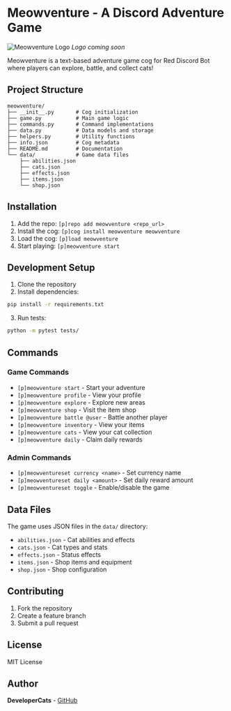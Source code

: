 # Meowventure - A Discord Adventure Game

![Meowventure Logo](https://placekitten.com/200/200) *Logo coming soon*

Meowventure is a text-based adventure game cog for Red Discord Bot where players can explore, battle, and collect cats!

## Project Structure
```
meowventure/
├── __init__.py       # Cog initialization
├── game.py           # Main game logic
├── commands.py       # Command implementations
├── data.py           # Data models and storage
├── helpers.py        # Utility functions
├── info.json         # Cog metadata
├── README.md         # Documentation
└── data/             # Game data files
    ├── abilities.json
    ├── cats.json
    ├── effects.json
    ├── items.json
    └── shop.json
```

## Installation
1. Add the repo: `[p]repo add meowventure <repo_url>`
2. Install the cog: `[p]cog install meowventure meowventure`
3. Load the cog: `[p]load meowventure`
4. Start playing: `[p]meowventure start`

## Development Setup
1. Clone the repository
2. Install dependencies:
```bash
pip install -r requirements.txt
```
3. Run tests:
```bash
python -m pytest tests/
```

## Commands

### Game Commands
- `[p]meowventure start` - Start your adventure
- `[p]meowventure profile` - View your profile
- `[p]meowventure explore` - Explore new areas
- `[p]meowventure shop` - Visit the item shop
- `[p]meowventure battle @user` - Battle another player
- `[p]meowventure inventory` - View your items
- `[p]meowventure cats` - View your cat collection
- `[p]meowventure daily` - Claim daily rewards

### Admin Commands
- `[p]meowventureset currency <name>` - Set currency name
- `[p]meowventureset daily <amount>` - Set daily reward amount
- `[p]meowventureset toggle` - Enable/disable the game

## Data Files
The game uses JSON files in the `data/` directory:
- `abilities.json` - Cat abilities and effects
- `cats.json` - Cat types and stats
- `effects.json` - Status effects
- `items.json` - Shop items and equipment
- `shop.json` - Shop configuration

## Contributing
1. Fork the repository
2. Create a feature branch
3. Submit a pull request

## License
MIT License

## Author
**DeveloperCats** - [GitHub](https://github.com/DeveloperCats)
